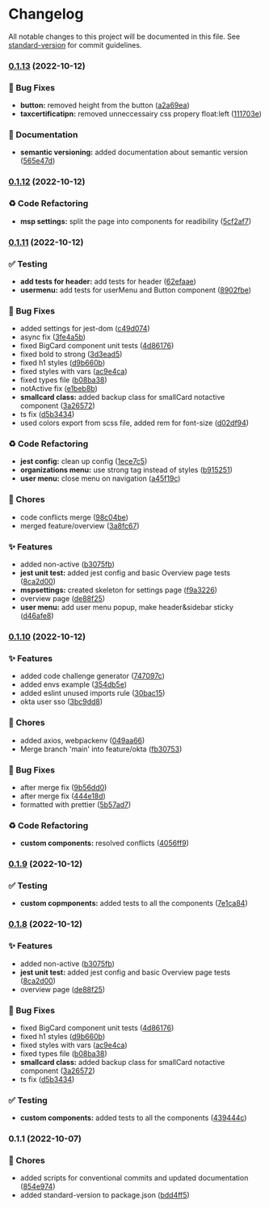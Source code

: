 # Changelog

All notable changes to this project will be documented in this file. See [standard-version](https://github.com/conventional-changelog/standard-version) for commit guidelines.

### [0.1.13](https://mstfs.softserveinc.com/tfs/Cisco/MSP/_git/UI/compare/v0.1.12...v0.1.13) (2022-10-12)


### 🐛 Bug Fixes

* **button:** removed height from the button ([a2a69ea](https://mstfs.softserveinc.com/tfs/Cisco/MSP/_git/UI/commit/a2a69ea2a5531f6bfd05e8c1c3d85a95abaaf4dc))
* **taxcertificatipn:** removed unneccessairy css propery float:left ([111703e](https://mstfs.softserveinc.com/tfs/Cisco/MSP/_git/UI/commit/111703ea017bafd5fb04c3ce601eb5122f410571))


### 📝 Documentation

* **semantic versioning:** added documentation about semantic version ([565e47d](https://mstfs.softserveinc.com/tfs/Cisco/MSP/_git/UI/commit/565e47d68dc75be1722e7bc885f562b83629ad60))

### [0.1.12](https://mstfs.softserveinc.com/tfs/Cisco/MSP/_git/UI/compare/v0.1.11...v0.1.12) (2022-10-12)


### ♻️ Code Refactoring

* **msp settings:** split the page into components for readibility ([5cf2af7](https://mstfs.softserveinc.com/tfs/Cisco/MSP/_git/UI/commit/5cf2af72b46343f4981ec73aaf2cd95731d87373))

### [0.1.11](https://mstfs.softserveinc.com/tfs/Cisco/MSP/_git/UI/compare/v0.1.10...v0.1.11) (2022-10-12)


### ✅ Testing

* **add tests for header:** add tests for header ([62efaae](https://mstfs.softserveinc.com/tfs/Cisco/MSP/_git/UI/commit/62efaaecaf39c9d663d65282959a5a93a374aefa))
* **usermenu:** add tests for userMenu and Button component ([8902fbe](https://mstfs.softserveinc.com/tfs/Cisco/MSP/_git/UI/commit/8902fbe008a55ab3d5a3094f507635937de9345c))


### 🐛 Bug Fixes

* added settings for jest-dom ([c49d074](https://mstfs.softserveinc.com/tfs/Cisco/MSP/_git/UI/commit/c49d0740d88b0aae7a1a214b3fc585bce5f4c85c))
* async fix ([3fe4a5b](https://mstfs.softserveinc.com/tfs/Cisco/MSP/_git/UI/commit/3fe4a5bdaa4faf66816bccc1082d0cf4ac6cf06a))
* fixed BigCard component unit tests ([4d86176](https://mstfs.softserveinc.com/tfs/Cisco/MSP/_git/UI/commit/4d861762f3599dc06b1d7f0741a17cb61cb3c59c))
* fixed bold to strong ([3d3ead5](https://mstfs.softserveinc.com/tfs/Cisco/MSP/_git/UI/commit/3d3ead5083bc1f52c0e81f66e5555cf2daffd647))
* fixed h1 styles ([d9b660b](https://mstfs.softserveinc.com/tfs/Cisco/MSP/_git/UI/commit/d9b660b3aca6fd9e67365d1ee140e44ddf407829))
* fixed styles with vars ([ac9e4ca](https://mstfs.softserveinc.com/tfs/Cisco/MSP/_git/UI/commit/ac9e4ca0b10d7515b5181ab259619640574aa768))
* fixed types file ([b08ba38](https://mstfs.softserveinc.com/tfs/Cisco/MSP/_git/UI/commit/b08ba385e63f4336551eb005b375089925f40d14))
* notActive fix ([e1beb8b](https://mstfs.softserveinc.com/tfs/Cisco/MSP/_git/UI/commit/e1beb8b778e3865d37f59acbb6a6d044347d57de))
* **smallcard class:** added backup class for smallCard notactive component ([3a26572](https://mstfs.softserveinc.com/tfs/Cisco/MSP/_git/UI/commit/3a2657212762b688ac1677ad38647bf0113baf66))
* ts fix ([d5b3434](https://mstfs.softserveinc.com/tfs/Cisco/MSP/_git/UI/commit/d5b34344bd88b5fec9e90ac91d6fcb74ebf4333e))
* used colors export from scss file, added rem for font-size ([d02df94](https://mstfs.softserveinc.com/tfs/Cisco/MSP/_git/UI/commit/d02df94d8eec9870015497f440bd8e953ad3019a))


### ♻️ Code Refactoring

* **jest config:** clean up config ([1ece7c5](https://mstfs.softserveinc.com/tfs/Cisco/MSP/_git/UI/commit/1ece7c54ff37af9ddfc0040a9380c6431ec218aa))
* **organizations menu:** use strong tag instead of styles ([b915251](https://mstfs.softserveinc.com/tfs/Cisco/MSP/_git/UI/commit/b9152513b9b0a7259ef205d4b206c1fe2b8fd84c))
* **user menu:** close menu on navigation ([a45f19c](https://mstfs.softserveinc.com/tfs/Cisco/MSP/_git/UI/commit/a45f19c9182b4876bb14390059a344b6c8dd0556))


### 🚚 Chores

* code conflicts merge ([98c04be](https://mstfs.softserveinc.com/tfs/Cisco/MSP/_git/UI/commit/98c04be62e22270aaadf05778aa8b9336d2d70db))
* merged feature/overview ([3a8fc67](https://mstfs.softserveinc.com/tfs/Cisco/MSP/_git/UI/commit/3a8fc679eb98e7e5a8b6228a4f6d916f43fafc3a))


### ✨ Features

* added non-active ([b3075fb](https://mstfs.softserveinc.com/tfs/Cisco/MSP/_git/UI/commit/b3075fbd50d4427d96f41568d8a467ce5f713fcb))
* **jest unit test:** added jest config and basic Overview page tests ([8ca2d00](https://mstfs.softserveinc.com/tfs/Cisco/MSP/_git/UI/commit/8ca2d00a31dbd98317496fb48dbaf3bf235b86ac))
* **mspsettings:** created skeleton for settings page ([f9a3226](https://mstfs.softserveinc.com/tfs/Cisco/MSP/_git/UI/commit/f9a3226d5026ddcf9cbe324ef2e4a61c2e29252d))
* overview page ([de88f25](https://mstfs.softserveinc.com/tfs/Cisco/MSP/_git/UI/commit/de88f25c47ce06a5759b2838047d3815f4a7f95d))
* **user menu:** add user menu popup, make header&sidebar sticky ([d46afe8](https://mstfs.softserveinc.com/tfs/Cisco/MSP/_git/UI/commit/d46afe8254c2628eff58e66b5320f41f0731adfd))

### [0.1.10](https://mstfs.softserveinc.com/tfs/Cisco/MSP/_git/UI/compare/v0.1.9...v0.1.10) (2022-10-12)


### ✨ Features

* added code challenge generator ([747097c](https://mstfs.softserveinc.com/tfs/Cisco/MSP/_git/UI/commit/747097cd0f402f3aaf8072589bfb8d3508331923))
* added envs example ([354db5e](https://mstfs.softserveinc.com/tfs/Cisco/MSP/_git/UI/commit/354db5e69cf5439eba7731ceaff8efe942b0b40f))
* added eslint unused imports rule ([30bac15](https://mstfs.softserveinc.com/tfs/Cisco/MSP/_git/UI/commit/30bac159e8f99b19d4d393e018af741c918782fa))
* okta user sso ([3bc9dd8](https://mstfs.softserveinc.com/tfs/Cisco/MSP/_git/UI/commit/3bc9dd8e930a3b30dd331230274a37eaa6bc10f7))


### 🚚 Chores

* added axios, webpackenv ([049aa66](https://mstfs.softserveinc.com/tfs/Cisco/MSP/_git/UI/commit/049aa66e047443135c5fed78076c04fbe75c243f))
* Merge branch 'main' into feature/okta ([fb30753](https://mstfs.softserveinc.com/tfs/Cisco/MSP/_git/UI/commit/fb30753cb30805d9fff3e52287c7c1b63291de3d))


### 🐛 Bug Fixes

* after merge fix ([9b56dd0](https://mstfs.softserveinc.com/tfs/Cisco/MSP/_git/UI/commit/9b56dd0a66693038bd687d84ef842df62c49bd77))
* after merge fix ([444e18d](https://mstfs.softserveinc.com/tfs/Cisco/MSP/_git/UI/commit/444e18d2cc451fe049ef73bb2d5b8fba131e0837))
* formatted with prettier ([5b57ad7](https://mstfs.softserveinc.com/tfs/Cisco/MSP/_git/UI/commit/5b57ad7d5b147e85c0fc010084e0aea07443619b))


### ♻️ Code Refactoring

* **custom components:** resolved conflicts ([4056ff9](https://mstfs.softserveinc.com/tfs/Cisco/MSP/_git/UI/commit/4056ff9333274895343085b9d616a5ae6a6832bf))

### [0.1.9](https://mstfs.softserveinc.com/tfs/Cisco/MSP/_git/UI/compare/v0.1.7...v0.1.9) (2022-10-12)


### ✅ Testing

* **custom copmponents:** added tests to all the components ([7e1ca84](https://mstfs.softserveinc.com/tfs/Cisco/MSP/_git/UI/commit/7e1ca847a2f6147580ea0e43e80c2c460ec69591))

### [0.1.8](https://mstfs.softserveinc.com/tfs/Cisco/MSP/_git/UI/compare/v0.1.1...v0.1.8) (2022-10-12)


### ✨ Features

* added non-active ([b3075fb](https://mstfs.softserveinc.com/tfs/Cisco/MSP/_git/UI/commit/b3075fbd50d4427d96f41568d8a467ce5f713fcb))
* **jest unit test:** added jest config and basic Overview page tests ([8ca2d00](https://mstfs.softserveinc.com/tfs/Cisco/MSP/_git/UI/commit/8ca2d00a31dbd98317496fb48dbaf3bf235b86ac))
* overview page ([de88f25](https://mstfs.softserveinc.com/tfs/Cisco/MSP/_git/UI/commit/de88f25c47ce06a5759b2838047d3815f4a7f95d))


### 🐛 Bug Fixes

* fixed BigCard component unit tests ([4d86176](https://mstfs.softserveinc.com/tfs/Cisco/MSP/_git/UI/commit/4d861762f3599dc06b1d7f0741a17cb61cb3c59c))
* fixed h1 styles ([d9b660b](https://mstfs.softserveinc.com/tfs/Cisco/MSP/_git/UI/commit/d9b660b3aca6fd9e67365d1ee140e44ddf407829))
* fixed styles with vars ([ac9e4ca](https://mstfs.softserveinc.com/tfs/Cisco/MSP/_git/UI/commit/ac9e4ca0b10d7515b5181ab259619640574aa768))
* fixed types file ([b08ba38](https://mstfs.softserveinc.com/tfs/Cisco/MSP/_git/UI/commit/b08ba385e63f4336551eb005b375089925f40d14))
* **smallcard class:** added backup class for smallCard notactive component ([3a26572](https://mstfs.softserveinc.com/tfs/Cisco/MSP/_git/UI/commit/3a2657212762b688ac1677ad38647bf0113baf66))
* ts fix ([d5b3434](https://mstfs.softserveinc.com/tfs/Cisco/MSP/_git/UI/commit/d5b34344bd88b5fec9e90ac91d6fcb74ebf4333e))


### ✅ Testing

* **custom components:** added tests to all the components ([439444c](https://mstfs.softserveinc.com/tfs/Cisco/MSP/_git/UI/commit/439444cdc71ab407e10a496500f5463f21968d53))

### 0.1.1 (2022-10-07)


### 🚚 Chores

* added scripts for conventional commits and updated documentation ([854e974](https://mstfs.softserveinc.com/tfs/Cisco/MSP/_git/UI/commit/854e97457b27ccba3b9c67d05e0677be4a347ce1))
* added standard-version to package.json ([bdd4ff5](https://mstfs.softserveinc.com/tfs/Cisco/MSP/_git/UI/commit/bdd4ff59fd89e26f6d6c03401d00f8901e1c59fd))
